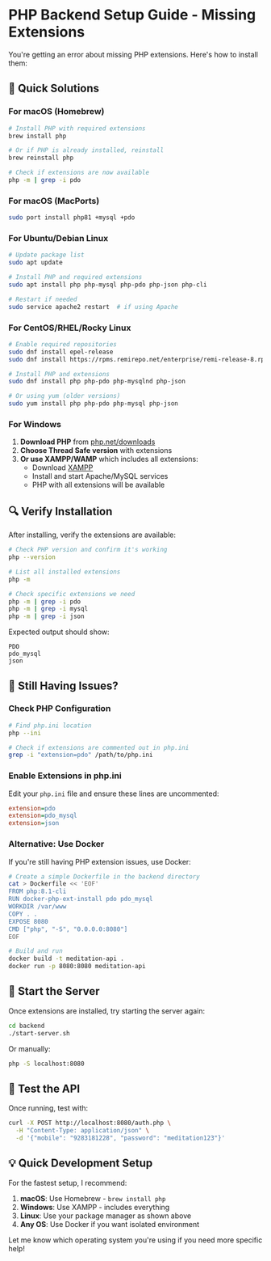 # PHP Backend Setup Guide - Missing Extensions

You're getting an error about missing PHP extensions. Here's how to install them:

## 🚀 Quick Solutions

### For macOS (Homebrew)
```bash
# Install PHP with required extensions
brew install php

# Or if PHP is already installed, reinstall
brew reinstall php

# Check if extensions are now available
php -m | grep -i pdo
```

### For macOS (MacPorts)
```bash
sudo port install php81 +mysql +pdo
```

### For Ubuntu/Debian Linux
```bash
# Update package list
sudo apt update

# Install PHP and required extensions
sudo apt install php php-mysql php-pdo php-json php-cli

# Restart if needed
sudo service apache2 restart  # if using Apache
```

### For CentOS/RHEL/Rocky Linux
```bash
# Enable required repositories
sudo dnf install epel-release
sudo dnf install https://rpms.remirepo.net/enterprise/remi-release-8.rpm

# Install PHP and extensions
sudo dnf install php php-pdo php-mysqlnd php-json

# Or using yum (older versions)
sudo yum install php php-pdo php-mysql php-json
```

### For Windows
1. **Download PHP** from [php.net/downloads](https://php.net/downloads)
2. **Choose Thread Safe version** with extensions
3. **Or use XAMPP/WAMP** which includes all extensions:
   - Download [XAMPP](https://www.apachefriends.org/)
   - Install and start Apache/MySQL services
   - PHP with all extensions will be available

## 🔍 Verify Installation

After installing, verify the extensions are available:

```bash
# Check PHP version and confirm it's working
php --version

# List all installed extensions
php -m

# Check specific extensions we need
php -m | grep -i pdo
php -m | grep -i mysql
php -m | grep -i json
```

Expected output should show:
```
PDO
pdo_mysql
json
```

## 🐛 Still Having Issues?

### Check PHP Configuration
```bash
# Find php.ini location
php --ini

# Check if extensions are commented out in php.ini
grep -i "extension=pdo" /path/to/php.ini
```

### Enable Extensions in php.ini
Edit your `php.ini` file and ensure these lines are uncommented:
```ini
extension=pdo
extension=pdo_mysql
extension=json
```

### Alternative: Use Docker
If you're still having PHP extension issues, use Docker:

```bash
# Create a simple Dockerfile in the backend directory
cat > Dockerfile << 'EOF'
FROM php:8.1-cli
RUN docker-php-ext-install pdo pdo_mysql
WORKDIR /var/www
COPY . .
EXPOSE 8080
CMD ["php", "-S", "0.0.0.0:8080"]
EOF

# Build and run
docker build -t meditation-api .
docker run -p 8080:8080 meditation-api
```

## 🚀 Start the Server

Once extensions are installed, try starting the server again:

```bash
cd backend
./start-server.sh
```

Or manually:
```bash
php -S localhost:8080
```

## 📱 Test the API

Once running, test with:
```bash
curl -X POST http://localhost:8080/auth.php \
  -H "Content-Type: application/json" \
  -d '{"mobile": "9283181228", "password": "meditation123"}'
```

## 💡 Quick Development Setup

For the fastest setup, I recommend:

1. **macOS**: Use Homebrew - `brew install php`
2. **Windows**: Use XAMPP - includes everything
3. **Linux**: Use your package manager as shown above
4. **Any OS**: Use Docker if you want isolated environment

Let me know which operating system you're using if you need more specific help!